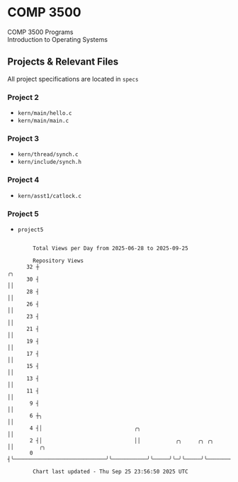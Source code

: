 # COMP 3500
COMP 3500 Programs  
Introduction to Operating Systems  
## Projects & Relevant Files
All project specifications are located in `specs`
### Project 2
- `kern/main/hello.c`
- `kern/main/main.c`
### Project 3
- `kern/thread/synch.c`
- `kern/include/synch.h`
### Project 4
- `kern/asst1/catlock.c`
### Project 5
- `project5`

```

        Total Views per Day from 2025-06-28 to 2025-09-25

        Repository Views
      32 ┼                                                            ╭╮
      30 ┤                                                            ││
      28 ┤                                                            ││
      26 ┤                                                            ││
      23 ┤                                                            ││
      21 ┤                                                            ││
      19 ┤                                                            ││
      17 ┤                                                            ││
      15 ┤                                                            ││
      13 ┤                                                            ││
      11 ┤                                                            ││
       9 ┤                                                            ││
       6 ┼╮                                                           ││
       4 ┤│                             ╭╮                            ││
       2 ┤│                             ││           ╭╮     ╭╮ ╭╮     ││        ╭╮
       0 ┤╰─────────────────────────────╯╰───────────╯╰─────╯╰─╯╰─────╯╰────────╯╰─────────────────

        Chart last updated - Thu Sep 25 23:56:50 2025 UTC
        
```
